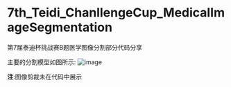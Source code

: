 # 7th_Teidi_ChanllengeCup_MedicalImageSegmentation
第7届泰迪杯挑战赛B题医学图像分割部分代码分享

主要的分割模型如图所示:
![image](https://github.com/EthanCalf/7th_Teidi_ChanllengeCup_MedicalImageSegmentation/blob/master/UNet.png)

**注**:图像剪裁未在代码中展示

